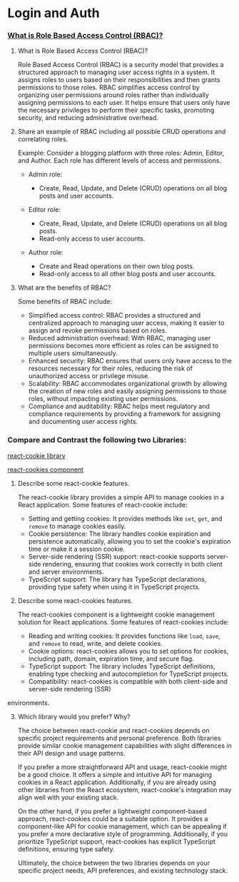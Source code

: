 # Login and Auth

### [What is Role Based Access Control (RBAC)?](https://digitalguardian.com/blog/what-role-based-access-control-rbac-examples-benefits-and-more)

1. What is Role Based Access Control (RBAC)?

   Role Based Access Control (RBAC) is a security model that provides a structured approach to managing user access rights in a system. It assigns roles to users based on their responsibilities and then grants permissions to those roles. RBAC simplifies access control by organizing user permissions around roles rather than individually assigning permissions to each user. It helps ensure that users only have the necessary privileges to perform their specific tasks, promoting security, and reducing administrative overhead.

2. Share an example of RBAC including all possible CRUD operations and correlating roles.

   Example: Consider a blogging platform with three roles: Admin, Editor, and Author. Each role has different levels of access and permissions.
   
   - Admin role:
     - Create, Read, Update, and Delete (CRUD) operations on all blog posts and user accounts.
   
   - Editor role:
     - Create, Read, Update, and Delete (CRUD) operations on all blog posts.
     - Read-only access to user accounts.
   
   - Author role:
     - Create and Read operations on their own blog posts.
     - Read-only access to all other blog posts and user accounts.

3. What are the benefits of RBAC?

   Some benefits of RBAC include:
   - Simplified access control: RBAC provides a structured and centralized approach to managing user access, making it easier to assign and revoke permissions based on roles.
   - Reduced administration overhead: With RBAC, managing user permissions becomes more efficient as roles can be assigned to multiple users simultaneously.
   - Enhanced security: RBAC ensures that users only have access to the resources necessary for their roles, reducing the risk of unauthorized access or privilege misuse.
   - Scalability: RBAC accommodates organizational growth by allowing the creation of new roles and easily assigning permissions to those roles, without impacting existing user permissions.
   - Compliance and auditability: RBAC helps meet regulatory and compliance requirements by providing a framework for assigning and documenting user access rights.

### Compare and Contrast the following two Libraries:

[react-cookie library](https://www.npmjs.com/package/react-cookie)

[react-cookies component](https://www.npmjs.com/package/react-cookies)

1. Describe some react-cookie features.

   The react-cookie library provides a simple API to manage cookies in a React application. Some features of react-cookie include:
   - Setting and getting cookies: It provides methods like `set`, `get`, and `remove` to manage cookies easily.
   - Cookie persistence: The library handles cookie expiration and persistence automatically, allowing you to set the cookie's expiration time or make it a session cookie.
   - Server-side rendering (SSR) support: react-cookie supports server-side rendering, ensuring that cookies work correctly in both client and server environments.
   - TypeScript support: The library has TypeScript declarations, providing type safety when using it in TypeScript projects.
   
2. Describe some react-cookies features.

   The react-cookies component is a lightweight cookie management solution for React applications. Some features of react-cookies include:
   - Reading and writing cookies: It provides functions like `load`, `save`, and `remove` to read, write, and delete cookies.
   - Cookie options: react-cookies allows you to set options for cookies, including path, domain, expiration time, and secure flag.
   - TypeScript support: The library includes TypeScript definitions, enabling type checking and autocompletion for TypeScript projects.
   - Compatibility: react-cookies is compatible with both client-side and server-side rendering (SSR)

 environments.
   
3. Which library would you prefer? Why?

   The choice between react-cookie and react-cookies depends on specific project requirements and personal preference. Both libraries provide similar cookie management capabilities with slight differences in their API design and usage patterns.
   
   If you prefer a more straightforward API and usage, react-cookie might be a good choice. It offers a simple and intuitive API for managing cookies in a React application. Additionally, if you are already using other libraries from the React ecosystem, react-cookie's integration may align well with your existing stack.
   
   On the other hand, if you prefer a lightweight component-based approach, react-cookies could be a suitable option. It provides a component-like API for cookie management, which can be appealing if you prefer a more declarative style of programming. Additionally, if you prioritize TypeScript support, react-cookies has explicit TypeScript definitions, ensuring type safety.
   
   Ultimately, the choice between the two libraries depends on your specific project needs, API preferences, and existing technology stack.